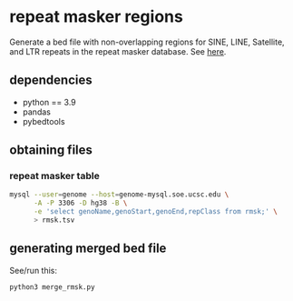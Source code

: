 # repeat masker regions

Generate a bed file with non-overlapping regions for SINE, LINE, Satellite, and
LTR repeats in the repeat masker database.
See
[here](https://genome.ucsc.edu/cgi-bin/hgTables?db=hg38&hgta_group=rep&hgta_track=rmsk&hgta_table=rmsk&hgta_doSchema=describe+table+schema).

## dependencies

- python == 3.9
- pandas
- pybedtools

## obtaining files

### repeat masker table

``` bash
mysql --user=genome --host=genome-mysql.soe.ucsc.edu \
      -A -P 3306 -D hg38 -B \
      -e 'select genoName,genoStart,genoEnd,repClass from rmsk;' \
      > rmsk.tsv
```

## generating merged bed file

See/run this:

``` bash
python3 merge_rmsk.py
```
